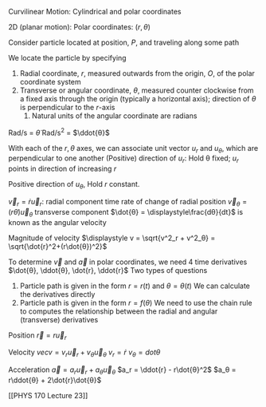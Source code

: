 Curvilinear Motion: Cylindrical and polar coordinates

2D (planar motion): Polar coordinates: $(r, θ)$

Consider particle located at position, $P$, and traveling along some path

We locate the particle by specifying
1) Radial coordinate, $r$, measured outwards from the origin, $O$, of the polar coordinate system
2) Transverse or angular coordinate, $θ$, measured counter clockwise from a fixed axis through the origin (typically a horizontal axis); direction of $θ$ is perpendicular to the $r$-axis
	1) Natural units of the angular coordinate are radians

Rad/s = $\dot{θ}$
Rad/s<sup>2</sup> = $\ddot{θ}$

With each of the $r, θ$ axes, we can associate unit vector $u_r$ and $u_θ$, which are perpendicular to one another
(Positive) direction of $u_r$: Hold θ fixed; $u_r$ points in direction of increasing $r$

Positive direction of $u_θ$, Hold $r$ constant.

$\vec{v}_r = \dot{r}\vec{u}_r$: radial component
	time rate of change of radial position
$\vec{v}_θ = (r\dot{θ})\vec{u}_θ$
	transverse component
$\dot{θ} = \displaystyle\frac{dθ}{dt}$ is known as the angular velocity

Magnitude of velocity
	$\displaystyle v = \sqrt{v^2_r + v^2_θ} = \sqrt{\dot{r}^2+(r\dot{θ})^2}$


To determine $\vec{v}$ and $\vec{a}$ in polar coordinates, we need 4 time derivatives
	$\dot{θ}, \ddot{θ}, \dot{r}, \ddot{r}$
Two types of questions
1) Particle path is given in the form $r = r(t)$ and $θ = θ(t)$
	We can calculate the derivatives directly
2) Particle path is given in the form $r = f(θ)$
	We need to use the chain rule to computes the relationship between the radial and angular (transverse) derivatives

Position 
$\vec{r} = r\vec{u}_r$

Velocity
$vec{v} = v_r\vec{u}_r + v_θ\vec{u}_θ$
	$v_r = \dot{r}$
	$v_θ = dot{θ}$

Acceleration
$\vec{a} = a_r\vec{u}_r + a_θ\vec{u}_θ$
	$a_r = \ddot{r} - r\dot{θ}^2$
	$a_θ = r\ddot{θ} + 2\dot{r}\dot{θ}$

[[PHYS 170 Lecture 23]]